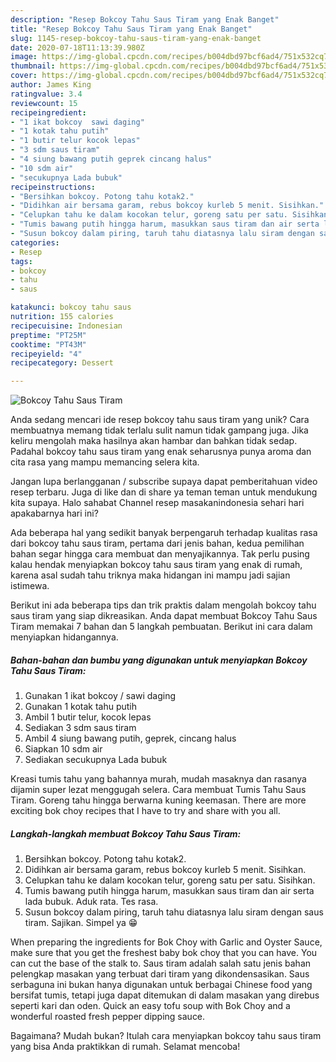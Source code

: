 ```yaml
---
description: "Resep Bokcoy Tahu Saus Tiram yang Enak Banget"
title: "Resep Bokcoy Tahu Saus Tiram yang Enak Banget"
slug: 1145-resep-bokcoy-tahu-saus-tiram-yang-enak-banget
date: 2020-07-18T11:13:39.980Z
image: https://img-global.cpcdn.com/recipes/b004dbd97bcf6ad4/751x532cq70/bokcoy-tahu-saus-tiram-foto-resep-utama.jpg
thumbnail: https://img-global.cpcdn.com/recipes/b004dbd97bcf6ad4/751x532cq70/bokcoy-tahu-saus-tiram-foto-resep-utama.jpg
cover: https://img-global.cpcdn.com/recipes/b004dbd97bcf6ad4/751x532cq70/bokcoy-tahu-saus-tiram-foto-resep-utama.jpg
author: James King
ratingvalue: 3.4
reviewcount: 15
recipeingredient:
- "1 ikat bokcoy  sawi daging"
- "1 kotak tahu putih"
- "1 butir telur kocok lepas"
- "3 sdm saus tiram"
- "4 siung bawang putih geprek cincang halus"
- "10 sdm air"
- "secukupnya Lada bubuk"
recipeinstructions:
- "Bersihkan bokcoy. Potong tahu kotak2."
- "Didihkan air bersama garam, rebus bokcoy kurleb 5 menit. Sisihkan."
- "Celupkan tahu ke dalam kocokan telur, goreng satu per satu. Sisihkan."
- "Tumis bawang putih hingga harum, masukkan saus tiram dan air serta lada bubuk. Aduk rata. Tes rasa."
- "Susun bokcoy dalam piring, taruh tahu diatasnya lalu siram dengan saus tiram. Sajikan. Simpel ya 😁"
categories:
- Resep
tags:
- bokcoy
- tahu
- saus

katakunci: bokcoy tahu saus 
nutrition: 155 calories
recipecuisine: Indonesian
preptime: "PT25M"
cooktime: "PT43M"
recipeyield: "4"
recipecategory: Dessert

---
```



![Bokcoy Tahu Saus Tiram](https://img-global.cpcdn.com/recipes/b004dbd97bcf6ad4/751x532cq70/bokcoy-tahu-saus-tiram-foto-resep-utama.jpg)

Anda sedang mencari ide resep bokcoy tahu saus tiram yang unik? Cara membuatnya memang tidak terlalu sulit namun tidak gampang juga. Jika keliru mengolah maka hasilnya akan hambar dan bahkan tidak sedap. Padahal bokcoy tahu saus tiram yang enak seharusnya punya aroma dan cita rasa yang mampu memancing selera kita.

Jangan lupa berlangganan / subscribe supaya dapat pemberitahuan video resep terbaru. Juga di like dan di share ya teman teman untuk mendukung kita supaya. Halo sahabat Channel resep masakanindonesia sehari hari apakabarnya hari ini?

Ada beberapa hal yang sedikit banyak berpengaruh terhadap kualitas rasa dari bokcoy tahu saus tiram, pertama dari jenis bahan, kedua pemilihan bahan segar hingga cara membuat dan menyajikannya. Tak perlu pusing kalau hendak menyiapkan bokcoy tahu saus tiram yang enak di rumah, karena asal sudah tahu triknya maka hidangan ini mampu jadi sajian istimewa.


Berikut ini ada beberapa tips dan trik praktis dalam mengolah bokcoy tahu saus tiram yang siap dikreasikan. Anda dapat membuat Bokcoy Tahu Saus Tiram memakai 7 bahan dan 5 langkah pembuatan. Berikut ini cara dalam menyiapkan hidangannya.

<!--inarticleads1-->

##### Bahan-bahan dan bumbu yang digunakan untuk menyiapkan Bokcoy Tahu Saus Tiram:

1. Gunakan 1 ikat bokcoy / sawi daging
1. Gunakan 1 kotak tahu putih
1. Ambil 1 butir telur, kocok lepas
1. Sediakan 3 sdm saus tiram
1. Ambil 4 siung bawang putih, geprek, cincang halus
1. Siapkan 10 sdm air
1. Sediakan secukupnya Lada bubuk


Kreasi tumis tahu yang bahannya murah, mudah masaknya dan rasanya dijamin super lezat menggugah selera. Cara membuat Tumis Tahu Saus Tiram. Goreng tahu hingga berwarna kuning keemasan. There are more exciting bok choy recipes that I have to try and share with you all. 

<!--inarticleads2-->

##### Langkah-langkah membuat Bokcoy Tahu Saus Tiram:

1. Bersihkan bokcoy. Potong tahu kotak2.
1. Didihkan air bersama garam, rebus bokcoy kurleb 5 menit. Sisihkan.
1. Celupkan tahu ke dalam kocokan telur, goreng satu per satu. Sisihkan.
1. Tumis bawang putih hingga harum, masukkan saus tiram dan air serta lada bubuk. Aduk rata. Tes rasa.
1. Susun bokcoy dalam piring, taruh tahu diatasnya lalu siram dengan saus tiram. Sajikan. Simpel ya 😁


When preparing the ingredients for Bok Choy with Garlic and Oyster Sauce, make sure that you get the freshest baby bok choy that you can have. You can cut the base of the stalk to. Saus tiram adalah salah satu jenis bahan pelengkap masakan yang terbuat dari tiram yang dikondensasikan. Saus serbaguna ini bukan hanya digunakan untuk berbagai Chinese food yang bersifat tumis, tetapi juga dapat ditemukan di dalam masakan yang direbus seperti kari dan oden. Quick an easy tofu soup with Bok Choy and a wonderful roasted fresh pepper dipping sauce. 

Bagaimana? Mudah bukan? Itulah cara menyiapkan bokcoy tahu saus tiram yang bisa Anda praktikkan di rumah. Selamat mencoba!
